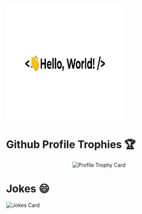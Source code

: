 <img src="greetings.gif" align="center" style="width: 320px; height: 320px;" />

# Github Profile Trophies 🏆

<p align="center">
  <img src="https://github-profile-trophy.vercel.app/?username=ferdyrahmat&theme=onedark&no-frame=true" alt="Profile Trophy Card" />
</p>

# Jokes 😄

<img src="https://readme-jokes.vercel.app/api?hideBorder" alt="Jokes Card" />
